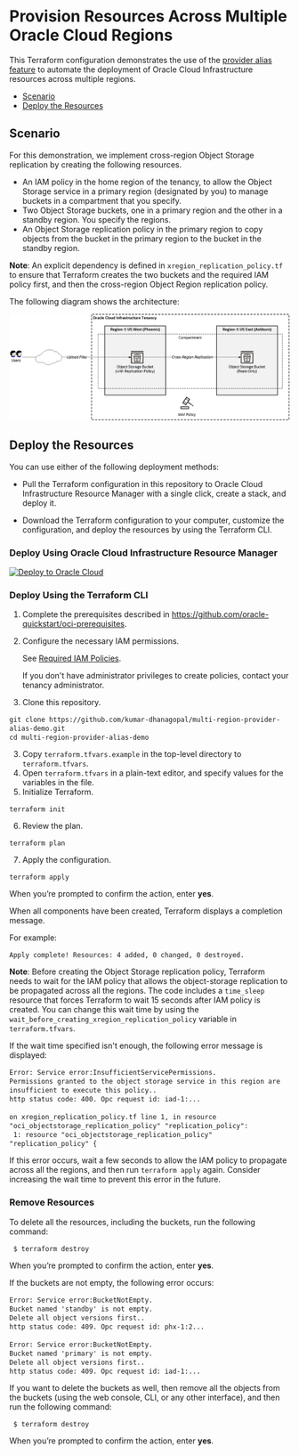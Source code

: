 
# Provision Resources Across Multiple Oracle Cloud Regions
This Terraform configuration demonstrates the use of the [provider alias feature](https://www.terraform.io/docs/configuration/providers.html#alias-multiple-provider-configurations) to automate the deployment of Oracle Cloud Infrastructure resources across multiple regions.
- [Scenario](#scenario)
- [Deploy the Resources](#deploy-the-resources)

## Scenario
For this demonstration, we implement cross-region Object Storage replication by creating the following resources.
- An IAM policy in the home region of the tenancy, to allow the Object Storage service in a primary region (designated by you) to manage buckets in a compartment that you specify.
- Two Object Storage buckets, one in a primary region and the other in a standby region. You specify the regions.
- An Object Storage replication policy in the primary region to copy objects from the bucket in the primary region to the bucket in the standby region.

**Note**: An explicit dependency is defined in `xregion_replication_policy.tf` to ensure that Terraform creates the two buckets and the required IAM policy first, and then the cross-region Object Region replication policy.

The following diagram shows the architecture:

![Cross-Region Object Storage Replication](cross-region-object-storage-replication.png)

## Deploy the Resources

You can use either of the following deployment methods:

- Pull the Terraform configuration in this repository to Oracle Cloud Infrastructure Resource Manager with a single click, create a stack, and deploy it. 

- Download the Terraform configuration to your computer, customize the configuration, and deploy the resources by using the Terraform CLI. 

### Deploy Using Oracle Cloud Infrastructure Resource Manager
[![Deploy to Oracle Cloud](https://oci-resourcemanager-plugin.plugins.oci.oraclecloud.com/latest/deploy-to-oracle-cloud.svg)](https://console.us-phoenix-1.oraclecloud.com/resourcemanager/stacks/create?region=home&zipUrl=one-click.zip)

### Deploy Using the Terraform CLI
1. Complete the prerequisites described in https://github.com/oracle-quickstart/oci-prerequisites.
2. Configure the necessary IAM permissions.
   
   See [Required IAM Policies](https://docs.cloud.oracle.com/en-us/iaas/Content/Object/Tasks/usingreplication.htm#permissions). 
   
   If you don't have administrator privileges to create policies, contact your tenancy administrator.
2. Clone this repository.
  ```
  git clone https://github.com/kumar-dhanagopal/multi-region-provider-alias-demo.git
  cd multi-region-provider-alias-demo
  ```
3. Copy `terraform.tfvars.example` in the top-level directory to `terraform.tfvars`.
4. Open `terraform.tfvars` in a plain-text editor, and specify values for the variables in the file.
5. Initialize Terraform.
  ```
  terraform init
  ```
6. Review the plan.
  ```
  terraform plan
  ```
7. Apply the configuration.
  ```
  terraform apply
  ```
  
  When you’re prompted to confirm the action, enter **yes**.
  
  When all components have been created, Terraform displays a completion message. 
  
  For example:
  ```
  Apply complete! Resources: 4 added, 0 changed, 0 destroyed.
  ```
  
  **Note**: Before creating the Object Storage replication policy, Terraform needs to wait for the IAM policy that allows the object-storage replication to be propagated across all the regions. The code includes a `time_sleep` resource that forces Terraform to wait 15 seconds after IAM policy is created. You can change this wait time by using the `wait_before_creating_xregion_replication_policy` variable in `terraform.tfvars`.
  
  If the wait time specified isn't enough, the following error message is displayed:
  ```
  Error: Service error:InsufficientServicePermissions.
  Permissions granted to the object storage service in this region are insufficient to execute this policy.. 
  http status code: 400. Opc request id: iad-1:...

  on xregion_replication_policy.tf line 1, in resource "oci_objectstorage_replication_policy" "replication_policy":
   1: resource "oci_objectstorage_replication_policy" "replication_policy" {
  ```
  If this error occurs, wait a few seconds to allow the IAM policy to propagate across all the regions, and then run `terraform apply` again. Consider increasing the wait time to prevent this error in the future.

### Remove Resources
To delete all the resources, including the buckets, run the following command:
 ```
  $ terraform destroy
  ```
  When you’re prompted to confirm the action, enter **yes**.
  
  If the buckets are not empty, the following error occurs:
  ```
  Error: Service error:BucketNotEmpty.
  Bucket named 'standby' is not empty.
  Delete all object versions first.. 
  http status code: 409. Opc request id: phx-1:2...

  Error: Service error:BucketNotEmpty.
  Bucket named 'primary' is not empty.
  Delete all object versions first..
  http status code: 409. Opc request id: iad-1:...
  ```
If you want to delete the buckets as well, then remove all the objects from the buckets (using the web console, CLI, or any other interface), and then run the following command:
 ```
  $ terraform destroy
  ```
  When you’re prompted to confirm the action, enter **yes**.
